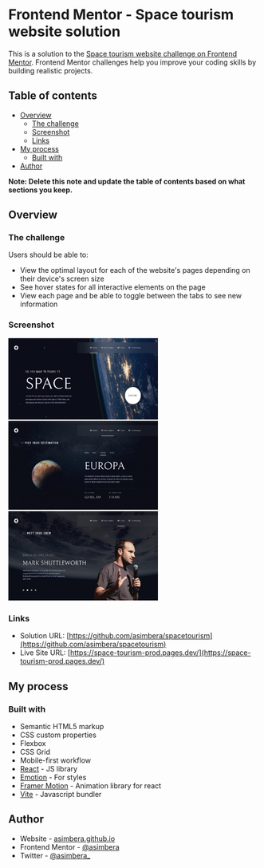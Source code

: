# Frontend Mentor - Space tourism website solution

This is a solution to the [Space tourism website challenge on Frontend Mentor](https://www.frontendmentor.io/challenges/space-tourism-multipage-website-gRWj1URZ3). Frontend Mentor challenges help you improve your coding skills by building realistic projects.

## Table of contents

- [Overview](#overview)
  - [The challenge](#the-challenge)
  - [Screenshot](#screenshot)
  - [Links](#links)
- [My process](#my-process)
  - [Built with](#built-with)
- [Author](#author)

**Note: Delete this note and update the table of contents based on what sections you keep.**

## Overview

### The challenge

Users should be able to:

- View the optimal layout for each of the website's pages depending on their device's screen size
- See hover states for all interactive elements on the page
- View each page and be able to toggle between the tabs to see new information

### Screenshot

<img src="./.meta/1.png" width='300' />
<img src="./.meta/2.png" width='300' />
<img src="./.meta/3.png" width='300' />

### Links

- Solution URL: [https://github.com/asimbera/spacetourism](https://github.com/asimbera/spacetourism)
- Live Site URL: [https://space-tourism-prod.pages.dev/](https://space-tourism-prod.pages.dev/)

## My process

### Built with

- Semantic HTML5 markup
- CSS custom properties
- Flexbox
- CSS Grid
- Mobile-first workflow
- [React](https://reactjs.org/) - JS library
- [Emotion](https://emotion.sh/) - For styles
- [Framer Motion](https://www.framer.com/docs/introduction/) - Animation library for react
- [Vite](https://vitejs.dev/) - Javascript bundler

## Author

- Website - [asimbera.github.io](https://asimbera.github.io/)
- Frontend Mentor - [@asimbera](https://www.frontendmentor.io/profile/asimbera)
- Twitter - [@asimbera\_](https://www.twitter.com/asimbera_)
